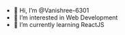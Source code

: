 - 👋 Hi, I’m @Vanishree-6301
- 👀 I’m interested in Web Development
- 🌱 I’m currently learning ReactJS
<!--- 💞️ I’m looking to collaborate on ...
- 📫 How to reach me ... -->

<!---
Vanishree-6301/Vanishree-6301 is a ✨ special ✨ repository because its `README.md` (this file) appears on your GitHub profile.
You can click the Preview link to take a look at your changes.
--->
